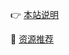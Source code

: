 👉 [本站说明](https://mp.weixin.qq.com/s/i8cB8gjvZokaEuzneiJteA)

🎁 [资源推荐](https://pan.zerock.top/%E8%B5%84%E6%BA%90%E6%8E%A8%E8%8D%90)
